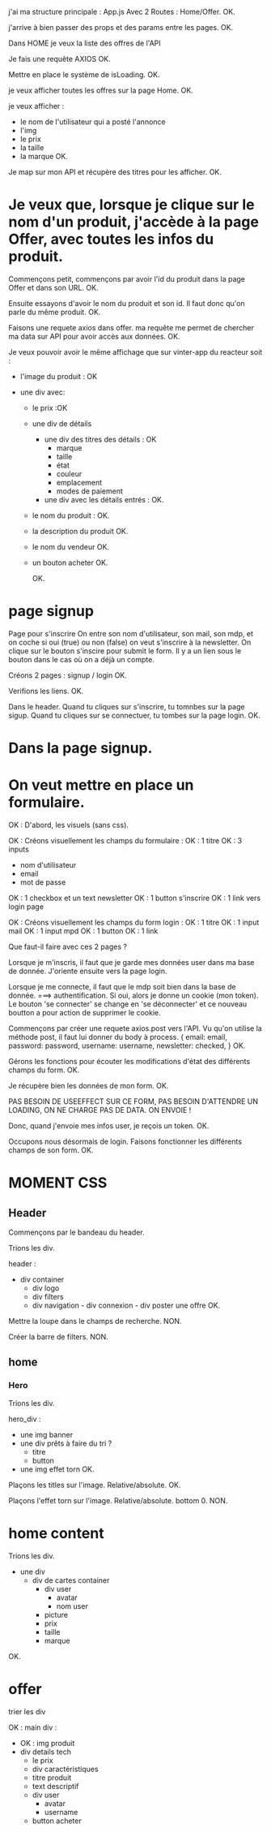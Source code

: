 j'ai ma structure principale : App.js
Avec 2 Routes : Home/Offer.
OK.

j'arrive à bien passer des props et des params entre les pages.
OK.

Dans HOME
je veux la liste des offres de l'API

Je fais une requête AXIOS
OK.

Mettre en place le système de isLoading.
OK.

je veux afficher toutes les offres sur la page Home.
OK.

je veux afficher :

- le nom de l'utilisateur qui a posté l'annonce
- l'img
- le prix
- la taille
- la marque
  OK.

Je map sur mon API et récupère des titres pour les afficher.
OK.

# Je veux que, lorsque je clique sur le nom d'un produit, j'accède à la page Offer, avec toutes les infos du produit.

Commençons petit, commençons par avoir l'id du produit dans la page Offer et dans son URL.
OK.

Ensuite essayons d'avoir le nom du produit et son id.
Il faut donc qu'on parle du même produit.
OK.

Faisons une requete axios dans offer.
ma requête me permet de chercher ma data sur API pour avoir accès aux données.
OK.

Je veux pouvoir avoir le même affichage que sur vinter-app du reacteur soit :

- l'image du produit : OK
- une div avec:

  - le prix :OK
  - une div de détails
    - une div des titres des détails : OK
      - marque
      - taille
      - état
      - couleur
      - emplacement
      - modes de paiement
    - une div avec les détails entrés : OK.
  - le nom du produit : OK.
  - la description du produit OK.
  - le nom du vendeur OK.
  - un bouton acheter OK.

    OK.

# page signup

Page pour s'inscrire
On entre son nom d'utilisateur, son mail, son mdp, et on coche si oui (true) ou non (false) on veut s'inscrire à la newsletter.
On clique sur le bouton s'inscire pour submit le form.
Il y a un lien sous le bouton dans le cas où on a déjà un compte.

Créons 2 pages : signup / login
OK.

Verifions les liens.
OK.

Dans le header.
Quand tu cliques sur s'inscrire, tu tomnbes sur la page sigup.
Quand tu cliques sur se connectuer, tu tombes sur la page login.
OK.

# Dans la page signup.

# On veut mettre en place un formulaire.

OK : D'abord, les visuels (sans css).

OK : Créons visuellement les champs du formulaire :
OK : 1 titre
OK : 3 inputs

- nom d'utilisateur
- email
- mot de passe

OK : 1 checkbox et un text newsletter
OK : 1 button s'inscrire
OK : 1 link vers login page

OK : Créons visuellement les champs du form login :
OK : 1 titre
OK : 1 input mail
OK : 1 input mpd
OK : 1 button
OK : 1 link

Que faut-il faire avec ces 2 pages ?

Lorsque je m'inscris, il faut que je garde mes données user dans ma base de donnée.
J'oriente ensuite vers la page login.

Lorsque je me connecte, il faut que le mdp soit bien dans la base de donnée. ===> authentification.
Si oui, alors je donne un cookie (mon token).
Le bouton 'se connecter' se change en 'se déconnecter' et ce nouveau boutton a pour action de supprimer le cookie.

Commençons par créer une requete axios.post vers l'API.
Vu qu'on utilise la méthode post, il faut lui donner du body à process.
{
email: email,
password: password,
username: username,
newsletter: checked,
}
OK.

Gérons les fonctions pour écouter les modifications d'état des différents champs du form.
OK.

Je récupère bien les données de mon form.
OK.

PAS BESOIN DE USEEFFECT SUR CE FORM, PAS BESOIN D'ATTENDRE UN LOADING, ON NE CHARGE PAS DE DATA. ON ENVOIE !

Donc, quand j'envoie mes infos user, je reçois un token.
OK.

Occupons nous désormais de login.
Faisons fonctionner les différents champs de son form.
OK.

# MOMENT CSS

## Header

Commençons par le bandeau du header.

Trions les div.

header :

- div container
  - div logo
  - div filters
  - div navigation - div connexion - div poster une offre
    OK.

Mettre la loupe dans le champs de recherche.
NON.

Créer la barre de filters.
NON.

## home

### Hero

Trions les div.

hero_div :

- une img banner
- une div prêts à faire du tri ?
  - titre
  - button
- une img effet torn
  OK.

Plaçons les titles sur l'image.
Relative/absolute.
OK.

Plaçons l'effet torn sur l'image.
Relative/absolute.
bottom 0.
NON.

# home content

Trions les div.

- une div
  - div de cartes container
    - div user
      - avatar
      - nom user
    - picture
    - prix
    - taille
    - marque

OK.

# offer

trier les div

OK : main div :

- OK : img produit
- div details tech
  - le prix
  - div caractéristiques
  - titre produit
  - text descriptif
  - div user
    - avatar
    - username
  - button acheter
